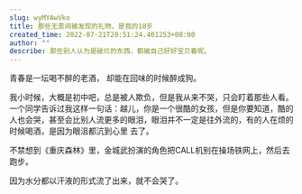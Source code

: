 ```yaml
---
slug: wyMYAwVko
title: 那些无意间被发现的礼物，是我的18岁
created_time: 2022-07-21T20:51:24.401253+08:00
author: ""
describe: 那些别人认为是破烂的东西，都被自己好好宝贝着呢。
---
```


青春是一坛喝不醉的老酒，
却能在回味的时候醉成狗。

我小时候，大概是初中吧，总是被人欺负，但是我从来不哭，只会盯着那些人看。
一个同学告诉过我这样一句话：越儿，你是一个很酷的女孩，但是你要知道，酷的人也会哭，甚至会比别人流更多的眼泪，眼泪并不一定是往外流的，有的人在烦的时候喝酒，是因为眼沮都沆到心里
去了。

不禁想到《重庆森林》里，金城武扮演的角色把CALL机别在操场铁网上，然后去跑步。

因为水分都以汗液的形式流了出来，就不会哭了。